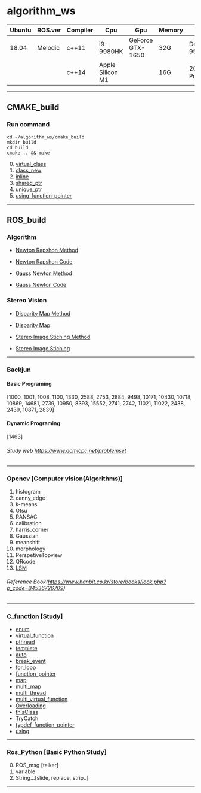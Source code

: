# algorithm_ws
|Ubuntu|ROS.ver|Compiler|Cpu|Gpu|Memory|Device|
|------|---|---|---|---|---|---|
|18.04|Melodic|c++11|i9-9980HK|GeForce GTX-1650|32G|Dell-XPS-9570|
|||c++14|Apple Silicon M1||16G|2021MAC-Pro 14|
---
## CMAKE_build
### Run command ###
```
cd ~/algorithm_ws/cmake_build
mkdir build
cd build
cmake .. && make
```
0. [virtual_class](https://github.com/ytam1208/algorithm_ws/blob/master/cmake_build/src/virtual_class.cpp)
1. [class_new](https://github.com/ytam1208/algorithm_ws/blob/master/cmake_build/src/class_new.cpp)
2. [inline](https://github.com/ytam1208/algorithm_ws/blob/master/cmake_build/src/inline.cpp)
3. [shared_ptr](https://github.com/ytam1208/algorithm_ws/blob/master/cmake_build/src/shared_ptr.cpp)
4. [unique_ptr](https://github.com/ytam1208/algorithm_ws/blob/master/cmake_build/src/unique_ptr.cpp)
5. [using_function_pointer](https://github.com/ytam1208/algorithm_ws/blob/master/cmake_build/src/using_function_pointer.cpp)

---
## ROS_build 
### Algorithm 
* [Newton Rapshon Method](https://github.com/ytam1208/algorithm_ws/blob/master/README_dir/Newton_Rapshon_Method.md)

* [Newton Rapshon Code](https://github.com/ytam1208/algorithm_ws/blob/master/ROS_build/src/Algorithm/Algorithm_practice/src/Newton_Rapshon_Method.cpp)

* [Gauss Newton Method](https://github.com/ytam1208/algorithm_ws/blob/master/README_dir/Gauss-Newton_Method.md)

* [Gauss Newton Code](https://github.com/ytam1208/algorithm_ws/blob/master/ROS_build/src/Algorithm/Algorithm_practice/src/Gauss-Newton_Method.cpp)

### Stereo Vision
* [Disparity Map Method](https://opalescent-potato-6fd.notion.site/1-Stereo-Matching-1d3b920783f6471babbde3edcd2c70d9)
  
* [Disparity Map](https://github.com/ytam1208/algorithm_ws/blob/master/ROS_build/src/Opencv/src/Vision/Stereo/Get_disparity.cpp)
  
* [Stereo Image Stiching Method](https://opalescent-potato-6fd.notion.site/Image-Stiching-Panorama-566abf7c1049442795eb5fd55da847b0)
  
* [Stereo Image Stiching](https://github.com/ytam1208/algorithm_ws/blob/master/ROS_build/src/Opencv/src/Vision/Stereo/Stiching_image.cpp)


---
### Backjun
#### Basic Programing 
[1000, 1001, 1008, 1100, 1330, 2588, 2753, 2884, 9498, 10171, 10430, 10718, 10869, 14681, 2739, 10950, 8393, 15552, 2741, 2742, 11021, 11022, 2438, 2439, 10871, 2839]
#### Dynamic Programing 
[1463]
###### Study web https://www.acmicpc.net/problemset
---
### __Opencv__ [Computer vision(Algorithms)]
1. histogram
2. canny_edge
3. k-means
4. Otsu
5. RANSAC
6. calibration
7. harris_corner
8. Gaussian
9. meanshift
10. morphology
11. PerspetiveTopview
12. QRcode
13. [LSM](https://github.com/ytam1208/algorithm_ws/blob/master/ROS_build/src/Opencv/src/opencv_alg/Linear-LSM.cpp)
###### Reference Book(https://www.hanbit.co.kr/store/books/look.php?p_code=B4536726709)
---

### **C_function** [Study]
* [enum](https://github.com/ytam1208/algorithm_ws/blob/master/ROS_build/src/Practice/C_function/src/enum.cpp)
* [virtual_function](https://github.com/ytam1208/algorithm_ws/blob/master/ROS_build/src/Practice/C_function/src/virtual_function.cpp)
* [pthread](https://github.com/ytam1208/algorithm_ws/blob/master/ROS_build/src/Practice/C_function/src/thread_ex.cpp)
* [templete](https://github.com/ytam1208/algorithm_ws/blob/master/ROS_build/src/Practice/C_function/src/templete.cpp)
* [auto](https://github.com/ytam1208/algorithm_ws/blob/master/ROS_build/src/Practice/C_function/src/auto.cpp)
* [break_event](https://github.com/ytam1208/algorithm_ws/blob/master/ROS_build/src/Practice/C_function/src/break_event.cpp)
* [for_loop](https://github.com/ytam1208/algorithm_ws/blob/master/ROS_build/src/Practice/C_function/src/for_loop.cpp)
* [function_pointer](https://github.com/ytam1208/algorithm_ws/blob/master/ROS_build/src/Practice/C_function/src/function_pointer.cpp)
* [map](https://github.com/ytam1208/algorithm_ws/blob/master/ROS_build/src/Practice/C_function/src/map.cpp)
* [multi_map](https://github.com/ytam1208/algorithm_ws/blob/master/ROS_build/src/Practice/C_function/src/multi_map.cpp)
* [multi_thread](https://github.com/ytam1208/algorithm_ws/blob/master/ROS_build/src/Practice/C_function/src/multi_thread.cpp)
* [multi_virtual_function](https://github.com/ytam1208/algorithm_ws/blob/master/ROS_build/src/Practice/C_function/src/multi_virtual_function.cpp)
* [Overloading](https://github.com/ytam1208/algorithm_ws/blob/master/ROS_build/src/Practice/C_function/src/Overloading.cpp)
* [thisClass](https://github.com/ytam1208/algorithm_ws/blob/master/ROS_build/src/Practice/C_function/src/thisClass.cpp)
* [TryCatch](https://github.com/ytam1208/algorithm_ws/blob/master/ROS_build/src/Practice/C_function/src/TryCatch.cpp)
* [typdef_function_pointer](https://github.com/ytam1208/algorithm_ws/blob/master/ROS_build/src/Practice/C_function/src/typedef_pointer.cpp)
* [using](https://github.com/ytam1208/algorithm_ws/blob/master/ROS_build/src/Practice/C_function/src/using.cpp)
---
### Ros_Python [Basic Python Study]
0. ROS_msg [talker]
1. variable
2. String...[slide, replace, strip..]
---

